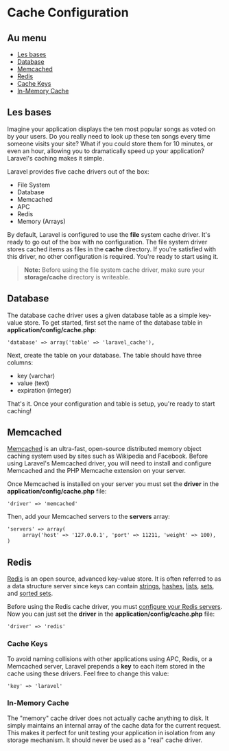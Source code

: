 # Cache Configuration

## Au menu

- [Les bases](#the-basics)
- [Database](#database)
- [Memcached](#memcached)
- [Redis](#redis)
- [Cache Keys](#keys)
- [In-Memory Cache](#memory)

<a name="the-basics"></a>
## Les bases

Imagine your application displays the ten most popular songs as voted on by your users. Do you really need to look up these ten songs every time someone visits your site? What if you could store them for 10 minutes, or even an hour, allowing you to dramatically speed up your application? Laravel's caching makes it simple.

Laravel provides five cache drivers out of the box:

- File System
- Database
- Memcached
- APC
- Redis
- Memory (Arrays)

By default, Laravel is configured to use the **file** system cache driver. It's ready to go out of the box with no configuration. The file system driver stores cached items as files in the **cache** directory. If you're satisfied with this driver, no other configuration is required. You're ready to start using it.

> **Note:** Before using the file system cache driver, make sure your **storage/cache** directory is writeable.

<a name="database"></a>
## Database

The database cache driver uses a given database table as a simple key-value store. To get started, first set the name of the database table in **application/config/cache.php**:

	'database' => array('table' => 'laravel_cache'),

Next, create the table on your database. The table should have three columns:

- key (varchar)
- value (text)
- expiration (integer)

That's it. Once your configuration and table is setup, you're ready to start caching!

<a name="memcached"></a>
## Memcached

[Memcached](http://memcached.org) is an ultra-fast, open-source distributed memory object caching system used by sites such as Wikipedia and Facebook. Before using Laravel's Memcached driver, you will need to install and configure Memcached and the PHP Memcache extension on your server.

Once Memcached is installed on your server you must set the **driver** in the **application/config/cache.php** file:

	'driver' => 'memcached'

Then, add your Memcached servers to the **servers** array:

	'servers' => array(
	     array('host' => '127.0.0.1', 'port' => 11211, 'weight' => 100),
	)

<a name="redis"></a>
## Redis

[Redis](http://redis.io) is an open source, advanced key-value store. It is often referred to as a data structure server since keys can contain [strings](http://redis.io/topics/data-types#strings), [hashes](http://redis.io/topics/data-types#hashes), [lists](http://redis.io/topics/data-types#lists), [sets](http://redis.io/topics/data-types#sets), and [sorted sets](http://redis.io/topics/data-types#sorted-sets).

Before using the Redis cache driver, you must [configure your Redis servers](/guides/doc/v3/database/redis#config). Now you can just set the **driver** in the **application/config/cache.php** file:

	'driver' => 'redis'

<a name="keys"></a>
### Cache Keys

To avoid naming collisions with other applications using APC, Redis, or a Memcached server, Laravel prepends a **key** to each item stored in the cache using these drivers. Feel free to change this value:

	'key' => 'laravel'

<a name="memory"></a>
### In-Memory Cache

The "memory" cache driver does not actually cache anything to disk. It simply maintains an internal array of the cache data for the current request. This makes it perfect for unit testing your application in isolation from any storage mechanism. It should never be used as a "real" cache driver.
